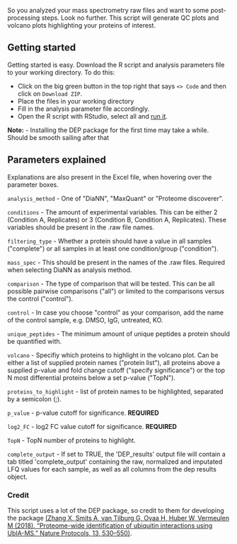 So you analyzed your mass spectrometry raw files and want to some post-processing steps. Look no further. This script will generate QC plots and volcano plots highlighting your proteins of interest.

## Getting started

Getting started is easy. Download the R script and analysis parameters file to your working directory. To do this:
- Click on the big green button in the top right that says ```<> Code``` and then click on ```Download ZIP```.
- Place the files in your working directory
- Fill in the analysis parameter file accordingly.
- Open the R script with RStudio, select all and [run it](https://www.youtube.com/watch?v=w6QGe-pXgdI).

**Note:** - Installing the DEP package for the first time may take a while. Should be smooth sailing after that

## Parameters explained

Explanations are also present in the Excel file, when hovering over the parameter boxes.

```analysis_method``` - One of "DiaNN", "MaxQuant" or "Proteome discoverer".

```conditions``` - The amount of experimental variables. This can be either 2 (Condition A, Replicates) or 3 (Condition B, Condition A, Replicates). These variables should be present in the .raw file names.

```filtering_type``` - Whether a protein should have a value in all samples ("complete") or all samples in at least one condition/group ("condition").

```mass_spec``` - This should be present in the names of the .raw files. Required when selecting DiaNN as analysis method.

```comparison``` - The type of comparison that will be tested. This can be all possible pairwise comparisons ("all") or limited to the comparisons versus the control ("control").

```control``` - In case you choose "control" as your comparison, add the name of the control sample, e.g. DMSO, IgG, untreated, KO.

```unique_peptides``` - The minimum amount of unique peptides a protein should be quantified with.

```volcano``` - Specifiy which proteins to highlight in the volcano plot. Can be either a list of supplied protein names ("protein list"), all proteins above a supplied p-value and fold change cutoff ("specify significance") or the top N most differential proteins below a set p-value ("TopN").

```proteins_to_highlight``` - list of protein names to be highlighted, separated by a semicolon (;).

```p_value``` - p-value cutoff for significance. **REQUIRED**

```log2_FC``` - log2 FC value cutoff for significance. **REQUIRED**

```TopN``` - TopN number of proteins to highlight.

```complete_output``` - If set to TRUE, the 'DEP_results' output file will contain a tab titled 'complete_output' containing the raw, normalized and imputated LFQ values for each sample, as well as all columns from the dep results object.



### Credit

This script uses a lot of the DEP package, so credit to them for developing the package [(Zhang X, Smits A, van Tilburg G, Ovaa H, Huber W, Vermeulen M (2018). “Proteome-wide identification of ubiquitin interactions using UbIA-MS.” Nature Protocols, 13, 530–550)](https://www.nature.com/articles/nprot.2017.147).
